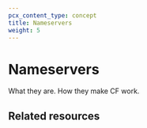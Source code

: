 ```yaml
---
pcx_content_type: concept
title: Nameservers
weight: 5
---
```


# Nameservers

What they are. How they make CF work.

## Related resources